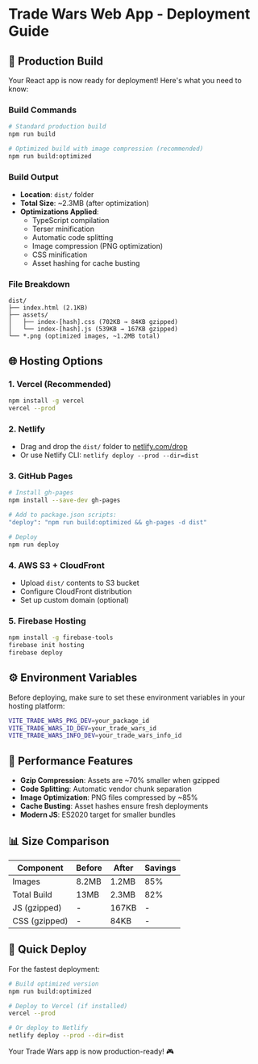 # Trade Wars Web App - Deployment Guide

## 🚀 Production Build

Your React app is now ready for deployment! Here's what you need to know:

### Build Commands

```bash
# Standard production build
npm run build

# Optimized build with image compression (recommended)
npm run build:optimized
```

### Build Output

- **Location**: `dist/` folder
- **Total Size**: ~2.3MB (after optimization)
- **Optimizations Applied**:
  - TypeScript compilation
  - Terser minification
  - Automatic code splitting
  - Image compression (PNG optimization)
  - CSS minification
  - Asset hashing for cache busting

### File Breakdown

```
dist/
├── index.html (2.1KB)
├── assets/
│   ├── index-[hash].css (702KB → 84KB gzipped)
│   └── index-[hash].js (539KB → 167KB gzipped)
└── *.png (optimized images, ~1.2MB total)
```

## 🌐 Hosting Options

### 1. Vercel (Recommended)
```bash
npm install -g vercel
vercel --prod
```

### 2. Netlify
- Drag and drop the `dist/` folder to [netlify.com/drop](https://netlify.com/drop)
- Or use Netlify CLI: `netlify deploy --prod --dir=dist`

### 3. GitHub Pages
```bash
# Install gh-pages
npm install --save-dev gh-pages

# Add to package.json scripts:
"deploy": "npm run build:optimized && gh-pages -d dist"

# Deploy
npm run deploy
```

### 4. AWS S3 + CloudFront
- Upload `dist/` contents to S3 bucket
- Configure CloudFront distribution
- Set up custom domain (optional)

### 5. Firebase Hosting
```bash
npm install -g firebase-tools
firebase init hosting
firebase deploy
```

## ⚙️ Environment Variables

Before deploying, make sure to set these environment variables in your hosting platform:

```bash
VITE_TRADE_WARS_PKG_DEV=your_package_id
VITE_TRADE_WARS_ID_DEV=your_trade_wars_id  
VITE_TRADE_WARS_INFO_DEV=your_trade_wars_info_id
```

## 🔧 Performance Features

- **Gzip Compression**: Assets are ~70% smaller when gzipped
- **Code Splitting**: Automatic vendor chunk separation
- **Image Optimization**: PNG files compressed by ~85%
- **Cache Busting**: Asset hashes ensure fresh deployments
- **Modern JS**: ES2020 target for smaller bundles

## 📊 Size Comparison

| Component | Before | After | Savings |
|-----------|--------|-------|---------|
| Images | 8.2MB | 1.2MB | 85% |
| Total Build | 13MB | 2.3MB | 82% |
| JS (gzipped) | - | 167KB | - |
| CSS (gzipped) | - | 84KB | - |

## 🚀 Quick Deploy

For the fastest deployment:

```bash
# Build optimized version
npm run build:optimized

# Deploy to Vercel (if installed)
vercel --prod

# Or deploy to Netlify
netlify deploy --prod --dir=dist
```

Your Trade Wars app is now production-ready! 🎮 